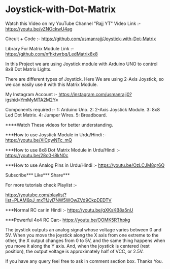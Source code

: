 # Joystick-with-Dot-Matrix
Watch this Video on my YouTube Channel  "Rajj YT"
Video Link :-
https://youtu.be/vZNOckwU4ag

Circuit + Code :-
https://github.com/usmanrajj/Joystick-with-Dot-Matrix

Library For Matrix Module Link :-
https://github.com/nfhktwrbq/LedMatrix8x8

In this Project we are using Joystick module with Arduino UNO to control 8x8 Dot Matrix Lights.

There are different types of Joystick.
Here We are using 2-Axis Joystick, so we can easily use it with this Matrix Module.

My Instagram Account :-
https://instagram.com/usmanrajj0?igshid=YmMyMTA2M2Y=

Components required :-
1: Arduino Uno.
2: 2-Axis Joystick Module.
3: 8x8 Led Dot Matrix.
4: Jumper Wires.
5: Breadboard.

****Watch These videos for better understanding.

***How to use Joystick Module in Urdu/Hindi :-
https://youtu.be/XiCqwNTc_mQ

***How to use 8x8 Dot Matrix Module in Urdu/Hindi :-
https://youtu.be/28c0-I8kN0c

***How to use Analog Pins in Urdu/Hindi :-
https://youtu.be/OzLCJM8qr6Q

Subscribe***
Like***
Share***

For more tutorials check Playlist :-

https://youtube.com/playlist?list=PLAM6pJ_mxTfJyl7NW5WOwZVd9CkpDEDTV

***Normal RC car in Hindi :-
https://youtu.be/gXKsKB8a5nU

***Powerful 4x4 RC Car:-
https://youtu.be/OOMK5RThpkg

The joystick outputs an analog signal whose voltage varies between 0 and 5V. When you move the joystick along the X axis from one extreme to the other, the X output changes from 0 to 5V, and the same thing happens when you move it along the Y axis. And, when the joystick is centered (rest position), the output voltage is approximately half of VCC, or 2.5V.

If you have any query feel free to ask in comment section box.
Thanks You.
